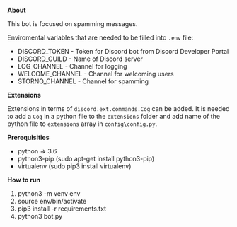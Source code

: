 **About**

This bot is focused on spamming messages.

Enviromental variables that are needed to be filled into `.env` file:
* DISCORD_TOKEN - Token for Discord bot from Discord Developer Portal
* DISCORD_GUILD - Name of Discord server
* LOG_CHANNEL - Channel for logging
* WELCOME_CHANNEL - Channel for welcoming users
* STORNO_CHANNEL - Channel for spamming

**Extensions**

Extensions in terms of `discord.ext.commands.Cog` can be added. It is needed to add a `Cog` in a python file to the `extensions` folder and add name of the python file to `extensions` array in `config\config.py`.

**Prerequisities**

* python => 3.6
* python3-pip (sudo apt-get install python3-pip)
* virtualenv (sudo pip3 install virtualenv)

**How to run**

1. python3 -m venv env
2. source env/bin/activate
3. pip3 install -r requirements.txt
4. python3 bot.py
